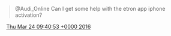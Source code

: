> @Audi\_Online Can I get some help with the etron app iphone activation?

<img src="../../media/tweet.ico" width="12" /> [Thu Mar 24 09:40:53 +0000 2016](https://twitter.com/DromerDenker/status/712937220106285058)
